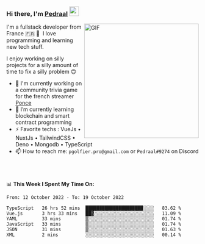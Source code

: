 ### Hi there, I'm <a href="https://pedraal.dev" target="_blank">Pedraal</a> <img src="https://media.giphy.com/media/hvRJCLFzcasrR4ia7z/giphy.gif" width="25px">
<img align="right" alt="GIF" src="https://pedraal.dev/avatar.png" width="300" height="300" />

I'm a fullstack developer from France 🇫🇷 🥖 &nbsp;I love programming and learning new
tech stuff.

I enjoy working on silly projects for a silly amount of time to fix a silly problem 🙃

- 🔭  I'm currently working on a community trivia game for the french streamer <a href="https://twitch.tv/ponce" target="_blank">Ponce</a>
- 🌱 I’m currently learning blockchain and smart contract programming
- ⚡ Favorite techs : VueJs &bull; NuxtJs &bull; TailwindCSS &bull; Deno &bull; Mongodb &bull; TypeScript
- 📫 How to reach me: `pgolfier.pro@gmail.com` or `Pedraal#9274` on Discord

<br>
<br>

📊 **This Week I Spent My Time On:**
<!--START_SECTION:waka-->

```text
From: 12 October 2022 - To: 19 October 2022

TypeScript   26 hrs 52 mins  █████████████████████░░░░   83.62 %
Vue.js       3 hrs 33 mins   ██▓░░░░░░░░░░░░░░░░░░░░░░   11.09 %
YAML         33 mins         ▒░░░░░░░░░░░░░░░░░░░░░░░░   01.74 %
JavaScript   33 mins         ▒░░░░░░░░░░░░░░░░░░░░░░░░   01.74 %
JSON         31 mins         ▒░░░░░░░░░░░░░░░░░░░░░░░░   01.63 %
XML          2 mins          ░░░░░░░░░░░░░░░░░░░░░░░░░   00.14 %
```

<!--END_SECTION:waka-->
